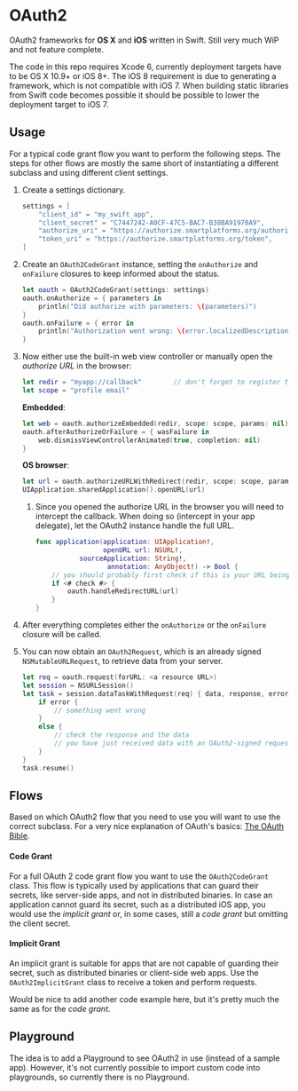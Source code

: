 OAuth2
======

OAuth2 frameworks for **OS X** and **iOS** written in Swift.
Still very much WiP and not feature complete.

The code in this repo requires Xcode 6, currently deployment targets have to be OS X 10.9+ or iOS 8+.
The iOS 8 requirement is due to generating a framework, which is not compatible with iOS 7.
When building static libraries from Swift code becomes possible it should be possible to lower the deployment target to iOS 7.

Usage
-----

For a typical code grant flow you want to perform the following steps.
The steps for other flows are mostly the same short of instantiating a different subclass and using different client settings.

1. Create a settings dictionary.
    
    ```swift
    settings = [
        "client_id" = "my_swift_app",
        "client_secret" = "C7447242-A0CF-47C5-BAC7-B38BA91970A9",
        "authorize_uri" = "https://authorize.smartplatforms.org/authorize",
        "token_uri" = "https://authorize.smartplatforms.org/token",
    ]
    ```

2. Create an `OAuth2CodeGrant` instance, setting the `onAuthorize` and `onFailure` closures to keep informed about the status.
    
    ```swift
    let oauth = OAuth2CodeGrant(settings: settings)
    oauth.onAuthorize = { parameters in
        println("Did authorize with parameters: \(parameters)")
    }
    oauth.onFailure = { error in
        println("Authorization went wrong: \(error.localizedDescription)")
    }
    ```

3. Now either use the built-in web view controller or manually open the _authorize URL_ in the browser:
    
    ```swift
    let redir = "myapp://callback"        // don't forget to register this scheme
    let scope = "profile email"
    ```
    
    **Embedded**:
    
    ```swift
    let web = oauth.authorizeEmbedded(redir, scope: scope, params: nil)
    oauth.afterAuthorizeOrFailure = { wasFailure in
        web.dismissViewControllerAnimated(true, completion: nil)
    }
    ```
    
    **OS browser**:
    
    ```swift
    let url = oauth.authorizeURLWithRedirect(redir, scope: scope, params: nil)
    UIApplication.sharedApplication().openURL(url)
    ```
    
    1. Since you opened the authorize URL in the browser you will need to intercept the callback.
        When doing so (intercept in your app delegate), let the OAuth2 instance handle the full URL.
        
        ```swift
        func application(application: UIApplication!,
                         openURL url: NSURL!,
                   sourceApplication: String!,
                          annotation: AnyObject!) -> Bool {
            // you should probably first check if this is your URL being opened
            if <# check #> { 
                oauth.handleRedirectURL(url)
            }
        }
        ```

4. After everything completes either the `onAuthorize` or the `onFailure` closure will be called.

5. You can now obtain an `OAuth2Request`, which is an already signed `NSMutableURLRequest`, to retrieve data from your server.
    
    ```swift
    let req = oauth.request(forURL: <a resource URL>)
    let session = NSURLSession()
    let task = session.dataTaskWithRequest(req) { data, response, error in
        if error {
            // something went wrong
        }
        else {
            // check the response and the data
            // you have just received data with an OAuth2-signed request!
        }
    }
    task.resume()
    ``` 

Flows
-----

Based on which OAuth2 flow that you need to use you will want to use the correct subclass.
For a very nice explanation of OAuth's basics: [The OAuth Bible](http://oauthbible.com/#oauth-2-three-legged).

#### Code Grant

For a full OAuth 2 code grant flow you want to use the `OAuth2CodeGrant` class.
This flow is typically used by applications that can guard their secrets, like server-side apps, and not in distributed binaries.
In case an application cannot guard its secret, such as a distributed iOS app, you would use the _implicit grant_ or, in some cases, still a _code grant_ but omitting the client secret.

#### Implicit Grant

An implicit grant is suitable for apps that are not capable of guarding their secret, such as distributed binaries or client-side web apps.
Use the `OAuth2ImplicitGrant` class to receive a token and perform requests.

Would be nice to add another code example here, but it's pretty much the same as for the _code grant_.


Playground
----------

The idea is to add a Playground to see OAuth2 in use (instead of a sample app).
However, it's not currently possible to import custom code into playgrounds, so currently there is no Playground.

